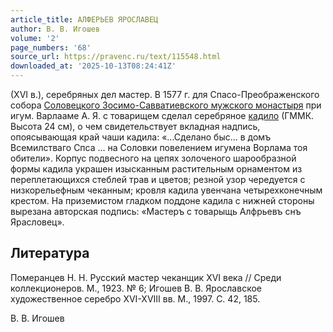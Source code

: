 ```yaml
---
article_title: АЛФЕРЬЕВ ЯРОСЛАВЕЦ
author: В. В. Игошев
volume: '2'
page_numbers: '68'
source_url: https://pravenc.ru/text/115548.html
downloaded_at: '2025-10-13T08:24:41Z'
---
```


(XVI в.), серебряных дел мастер. В 1577 г. для Спасо-Преображенского собора [Соловецкого Зосимо-Савватиевского мужского монастыря](<https://pravenc.ru/text/Соловецкого Зосимо-Савватиевского мужского монастыря.html>) при игум. Варлааме А. Я. с товарищем сделал серебряное [кадило](https://pravenc.ru/text/кадило.html) (ГММК. Высота 24 см), о чем свидетельствует вкладная надпись, опоясывающая край чаши кадила: «...Сделано быс... в домъ Всемилстваго Спса ... на Соловки повелением игумена Ворлама тоя обители». Корпус подвесного на цепях золоченого шарообразной формы кадила украшен изысканным растительным орнаментом из переплетающихся стеблей трав и цветов; резной узор чередуется с низкорельефным чеканным; кровля кадила увенчана четырехконечным крестом. На приземистом гладком поддоне кадила с нижней стороны вырезана авторская подпись: «Мастеръ с товарыщь Алфрьевъ снъ Ярасловец».

## Литература

Померанцев Н. Н. Русский мастер чеканщик XVI века // Среди коллекционеров. М., 1923. № 6; Игошев В. В. Ярославское художественное серебро XVI-XVIII вв. М., 1997. С. 42, 185.

В. В. Игошев
